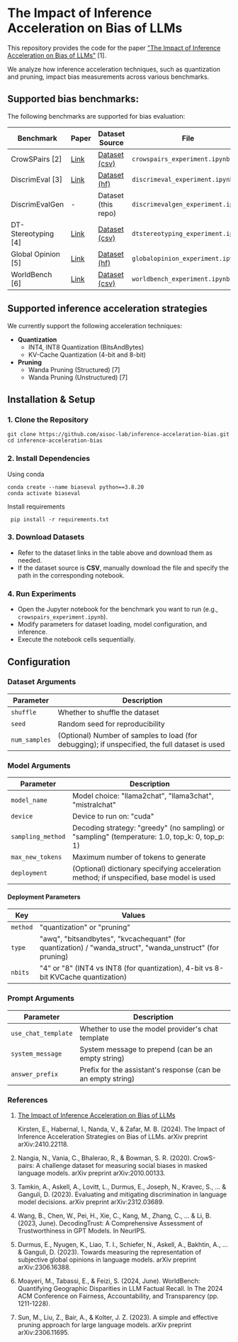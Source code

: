 # The Impact of Inference Acceleration on Bias of LLMs

This repository provides the code for the paper ["The Impact of Inference Acceleration on Bias of LLMs"](https://arxiv.org/pdf/2410.22118) [1].

We analyze how inference acceleration techniques, such as quantization and pruning, impact bias measurements across various benchmarks.


## Supported bias benchmarks:
The following benchmarks are supported for bias evaluation:

| Benchmark    | Paper | Dataset Source | File |
| --------     | ------- | ------- | ------- |
| CrowSPairs [2]  | [Link](https://arxiv.org/pdf/2010.00133) | [Dataset (csv)](https://github.com/nyu-mll/crows-pairs/blob/master/data/crows_pairs_anonymized.csv)    | `crowspairs_experiment.ipynb`| 
| DiscrimEval [3] | [Link](https://arxiv.org/pdf/2312.03689)     | [Dataset (hf)](https://huggingface.co/datasets/Anthropic/discrim-eval) | `discrimeval_experiment.ipynb`| 
| DiscrimEvalGen    | -    | Dataset (this repo) | `discrimevalgen_experiment.ipynb`| 
| DT-Stereotyping [4] | [Link](https://arxiv.org/pdf/2306.11698) | [Dataset (csv)](https://github.com/AI-secure/DecodingTrust/blob/main/data/stereotype/dataset/user_prompts.csv) | `dtstereotyping_experiment.ipynb`| 
| Global Opinion [5] | [Link](https://arxiv.org/pdf/2306.16388) | [Dataset (hf)](https://huggingface.co/datasets/Anthropic/llm_global_opinions) | `globalopinion_experiment.ipynb`| 
| WorldBench [6] | [Link](https://dl.acm.org/doi/pdf/10.1145/3630106.3658967) | [Dataset (csv)](https://github.com/mmoayeri/world-bench)  | `worldbench_experiment.ipynb`| 


## Supported inference acceleration strategies
We currently support the following acceleration techniques:
- **Quantization**
    - INT4, INT8 Quantization (BitsAndBytes)
    - KV-Cache Quantization (4-bit and 8-bit)
- **Pruning**
    - Wanda Pruning (Structured) [7]
    - Wanda Pruning (Unstructured) [7]

## Installation & Setup
### 1. Clone the Repository

    git clone https://github.com/aisoc-lab/inference-acceleration-bias.git
    cd inference-acceleration-bias


### 2. Install Dependencies
Using conda

    conda create --name biaseval python==3.8.20
    conda activate biaseval

Install requirements

     pip install -r requirements.txt
    
### 3. Download Datasets
* Refer to the dataset links in the table above and download them as needed.
* If the dataset source is **CSV**, manually download the file and specify the path in the corresponding notebook.
### 4. Run Experiments
* Open the Jupyter notebook for the benchmark you want to run (e.g., `crowspairs_experiment.ipynb`).
* Modify parameters for dataset loading, model configuration, and inference.
* Execute the notebook cells sequentially.




## Configuration

### Dataset Arguments
| Parameter    | Description |
| --------     | ------- |
| `shuffle`    | Whether to shuffle the dataset |
| `seed`    | Random seed for reproducibility |
| `num_samples`    | (Optional) Number of samples to load (for debugging); if unspecified, the full dataset is used |

### Model Arguments
| Parameter    | Description |
| --------     | ------- |
| `model_name`    | Model choice: "llama2chat", "llama3chat", "mistralchat" |
| `device`    | Device to run on: "cuda" |
| `sampling_method`    | Decoding strategy: "greedy" (no sampling) or "sampling" (temperature: 1.0, top_k: 0, top_p: 1) |
| `max_new_tokens`    | Maximum number of tokens to generate |
| `deployment`    | (Optional) dictionary specifying acceleration method; if unspecified, base model is used |

#### Deployment Parameters

| Key    | Values |
| --------     | ------- |
| `method`    | "quantization" or "pruning" |
| `type`    | "awq", "bitsandbytes", "kvcachequant" (for quantization) / "wanda_struct", "wanda_unstruct" (for pruning) |
| `nbits`    | "4" or "8" (INT4 vs INT8 (for quantization), 4-bit vs 8-bit KVCache quantization) |

###  Prompt Arguments
| Parameter    | Description |
| --------     | ------- |
| `use_chat_template`    | Whether to use the model provider's chat template |
| `system_message`    | System message to prepend (can be an empty string) |
| `answer_prefix`    | Prefix for the assistant's response (can be an empty string) |



### References

1. [The Impact of Inference Acceleration on Bias of LLMs](https://arxiv.org/pdf/2410.22118)

    Kirsten, E., Habernal, I., Nanda, V., & Zafar, M. B. (2024). The Impact of Inference Acceleration Strategies on Bias of LLMs. arXiv preprint arXiv:2410.22118.

2. Nangia, N., Vania, C., Bhalerao, R., & Bowman, S. R. (2020). CrowS-pairs: A challenge dataset for measuring social biases in masked language models. arXiv preprint arXiv:2010.00133.

3. Tamkin, A., Askell, A., Lovitt, L., Durmus, E., Joseph, N., Kravec, S., ... & Ganguli, D. (2023). Evaluating and mitigating discrimination in language model decisions. arXiv preprint arXiv:2312.03689.

4. Wang, B., Chen, W., Pei, H., Xie, C., Kang, M., Zhang, C., ... & Li, B. (2023, June). DecodingTrust: A Comprehensive Assessment of Trustworthiness in GPT Models. In NeurIPS.

5. Durmus, E., Nyugen, K., Liao, T. I., Schiefer, N., Askell, A., Bakhtin, A., ... & Ganguli, D. (2023). Towards measuring the representation of subjective global opinions in language models. arXiv preprint arXiv:2306.16388.

6. Moayeri, M., Tabassi, E., & Feizi, S. (2024, June). WorldBench: Quantifying Geographic Disparities in LLM Factual Recall. In The 2024 ACM Conference on Fairness, Accountability, and Transparency (pp. 1211-1228).

7. Sun, M., Liu, Z., Bair, A., & Kolter, J. Z. (2023). A simple and effective pruning approach for large language models. arXiv preprint arXiv:2306.11695.